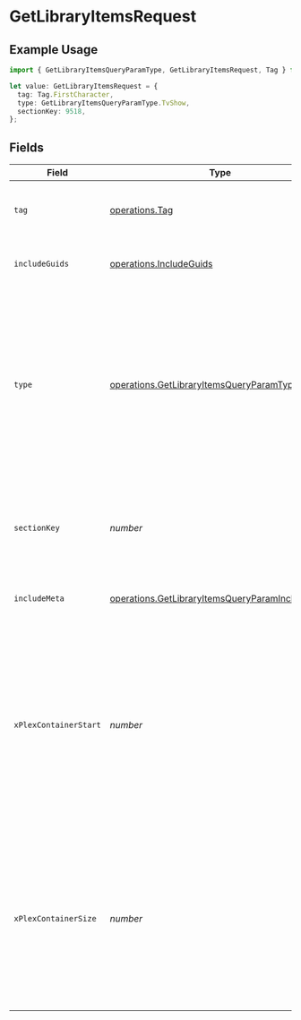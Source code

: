 # GetLibraryItemsRequest

## Example Usage

```typescript
import { GetLibraryItemsQueryParamType, GetLibraryItemsRequest, Tag } from "@lukehagar/plexjs/sdk/models/operations";

let value: GetLibraryItemsRequest = {
  tag: Tag.FirstCharacter,
  type: GetLibraryItemsQueryParamType.TvShow,
  sectionKey: 9518,
};
```

## Fields

| Field                                                                                                                                                                                        | Type                                                                                                                                                                                         | Required                                                                                                                                                                                     | Description                                                                                                                                                                                  | Example                                                                                                                                                                                      |
| -------------------------------------------------------------------------------------------------------------------------------------------------------------------------------------------- | -------------------------------------------------------------------------------------------------------------------------------------------------------------------------------------------- | -------------------------------------------------------------------------------------------------------------------------------------------------------------------------------------------- | -------------------------------------------------------------------------------------------------------------------------------------------------------------------------------------------- | -------------------------------------------------------------------------------------------------------------------------------------------------------------------------------------------- |
| `tag`                                                                                                                                                                                        | [operations.Tag](../../../sdk/models/operations/tag.md)                                                                                                                                      | :heavy_check_mark:                                                                                                                                                                           | A key representing a specific tag within the section.                                                                                                                                        |                                                                                                                                                                                              |
| `includeGuids`                                                                                                                                                                               | [operations.IncludeGuids](../../../sdk/models/operations/includeguids.md)                                                                                                                    | :heavy_minus_sign:                                                                                                                                                                           | Adds the Guids object to the response<br/>                                                                                                                                                   | 1                                                                                                                                                                                            |
| `type`                                                                                                                                                                                       | [operations.GetLibraryItemsQueryParamType](../../../sdk/models/operations/getlibraryitemsqueryparamtype.md)                                                                                  | :heavy_check_mark:                                                                                                                                                                           | The type of media to retrieve or filter by.<br/>1 = movie<br/>2 = show<br/>3 = season<br/>4 = episode<br/>E.g. A movie library will not return anything with type 3 as there are no seasons for movie libraries<br/> | 2                                                                                                                                                                                            |
| `sectionKey`                                                                                                                                                                                 | *number*                                                                                                                                                                                     | :heavy_check_mark:                                                                                                                                                                           | The unique key of the Plex library. <br/>Note: This is unique in the context of the Plex server.<br/>                                                                                        | 9518                                                                                                                                                                                         |
| `includeMeta`                                                                                                                                                                                | [operations.GetLibraryItemsQueryParamIncludeMeta](../../../sdk/models/operations/getlibraryitemsqueryparamincludemeta.md)                                                                    | :heavy_minus_sign:                                                                                                                                                                           | Adds the Meta object to the response<br/>                                                                                                                                                    | 1                                                                                                                                                                                            |
| `xPlexContainerStart`                                                                                                                                                                        | *number*                                                                                                                                                                                     | :heavy_minus_sign:                                                                                                                                                                           | The index of the first item to return. If not specified, the first item will be returned.<br/>If the number of items exceeds the limit, the response will be paginated.<br/>By default this is 0<br/> | 0                                                                                                                                                                                            |
| `xPlexContainerSize`                                                                                                                                                                         | *number*                                                                                                                                                                                     | :heavy_minus_sign:                                                                                                                                                                           | The number of items to return. If not specified, all items will be returned.<br/>If the number of items exceeds the limit, the response will be paginated.<br/>By default this is 50<br/>    | 50                                                                                                                                                                                           |
